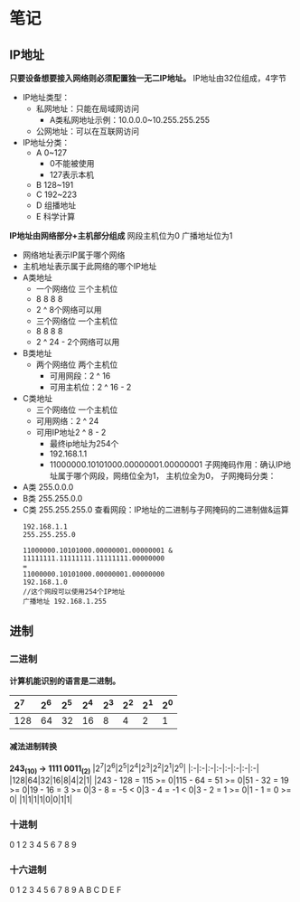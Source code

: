 <!--
 * @Author: PlanC
 * @Date: 2020-10-22 17:58:55
 * @LastEditTime: 2020-10-22 19:24:50
 * @FilePath: \Practical-Training-Neusoft-Tianjin\运维\lesson2.md
-->

# 笔记
## IP地址
**只要设备想要接入网络则必须配置独一无二IP地址。**
IP地址由32位组成，4字节
- IP地址类型：
  - 私网地址：只能在局域网访问
    - A类私网地址示例：10.0.0.0~10.255.255.255
  - 公网地址：可以在互联网访问
- IP地址分类：
  - A 0~127
    - 0不能被使用
    - 127表示本机
  - B 128~191
  - C 192~223
  - D 组播地址
  - E 科学计算

**IP地址由网络部分+主机部分组成**
网段主机位为0
广播地址位为1
- 网络地址表示IP属于哪个网络
- 主机地址表示属于此网络的哪个IP地址
- A类地址
   - 一个网络位 三个主机位
    - 8 8 8 8
    - 2 ^ 8个网络可以用
   - 三个网络位 一个主机位
    - 8 8 8 8
    - 2 ^ 24 - 2个网络可以用
- B类地址
  - 两个网络位 两个主机位
    - 可用网段：2 ^ 16
    - 可用主机位：2 ^ 16 - 2
- C类地址
  - 三个网络位 一个主机位
  - 可用网络：2 ^ 24
  - 可用IP地址2 ^ 8 - 2
    - 最终ip地址为254个
    - 192.168.1.1
    - 11000000.10101000.00000001.00000001
子网掩码作用：确认IP地址属于哪个网段，网络位全为1， 主机位全为0，
子网掩码分类：
- A类 255.0.0.0
- B类 255.255.0.0
- C类 255.255.255.0
查看网段：IP地址的二进制与子网掩码的二进制做&运算
    ```
    192.168.1.1
    255.255.255.0

    11000000.10101000.00000001.00000001 &
    11111111.11111111.11111111.00000000
    =
    11000000.10101000.00000001.00000000
    192.168.1.0
    //这个网段可以使用254个IP地址
    广播地址 192.168.1.255
    ```

## 进制
### 二进制
**计算机能识别的语言是二进制。**

|2<sup>7</sup>|2<sup>6</sup>|2<sup>5</sup>|2<sup>4</sup>|2<sup>3</sup>|2<sup>2</sup>|2<sup>1</sup>|2<sup>0</sup>|
|:-|:-|:-|:-|:-|:-|:-|:-|
|128|64|32|16|8|4|2|1|

#### 减法进制转换
**243<sub>(10)</sub> -> 1111 0011<sub>(2)</sub>**
|2<sup>7</sup>|2<sup>6</sup>|2<sup>5</sup>|2<sup>4</sup>|2<sup>3</sup>|2<sup>2</sup>|2<sup>1</sup>|2<sup>0</sup>|
|:-|:-|:-|:-|:-|:-|:-|:-|
|128|64|32|16|8|4|2|1|
|243 - 128 = 115 >= 0|115 - 64 = 51 >= 0|51 - 32 = 19 >= 0|19 - 16 = 3 >= 0|3 - 8 = -5 < 0|3 - 4 = -1 < 0|3 - 2 = 1 >= 0|1 - 1 = 0 >= 0|
|1|1|1|1|0|0|1|1|
### 十进制
0 1 2 3 4 5 6 7 8 9
### 十六进制
0 1 2 3 4 5 6 7 8 9 A B C D E F
